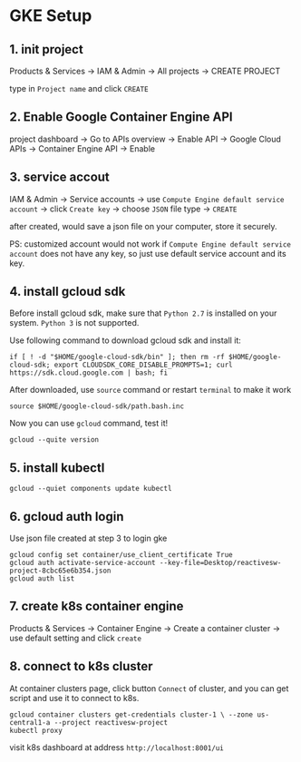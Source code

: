 # GKE Setup

## 1. init project

Products & Services -> IAM & Admin -> All projects -> CREATE PROJECT

type in `Project name` and click `CREATE`

## 2. Enable Google Container Engine API

project dashboard -> Go to APIs overview -> Enable API -> Google Cloud APIs -> Container Engine API -> Enable

## 3. service accout

IAM & Admin -> Service accounts -> use `Compute Engine default service account` -> click `Create key`  -> choose `JSON` file type -> `CREATE`

after created, would save a json file on your computer, store it securely.

PS: customized account would not  work if `Compute Engine default service account` does not have any key, so just use default service account and its key.

## 4. install gcloud sdk

Before install gcloud sdk, make sure that `Python 2.7` is installed on your system. `Python 3` is not supported.

Use following command to download gcloud sdk and install it:

```shell
if [ ! -d "$HOME/google-cloud-sdk/bin" ]; then rm -rf $HOME/google-cloud-sdk; export CLOUDSDK_CORE_DISABLE_PROMPTS=1; curl https://sdk.cloud.google.com | bash; fi
```

After downloaded, use `source` command or restart `terminal` to make it work

`source $HOME/google-cloud-sdk/path.bash.inc`

Now you can use `gcloud` command, test it!

`gcloud --quite version`

## 5. install kubectl

`gcloud --quiet components update kubectl`

## 6. gcloud auth login

Use json file created at step 3 to login gke

```shell
gcloud config set container/use_client_certificate True
gcloud auth activate-service-account --key-file=Desktop/reactivesw-project-8cbc65e6b354.json
gcloud auth list
```

## 7. create k8s container engine

Products & Services -> Container Engine -> Create a container cluster -> use default setting and click `create`

## 8. connect to k8s cluster

At container clusters page, click button `Connect` of cluster, and you can get script and use it to connect to k8s.

```shell
gcloud container clusters get-credentials cluster-1 \ --zone us-central1-a --project reactivesw-project
kubectl proxy
```

visit k8s dashboard at address `http://localhost:8001/ui`